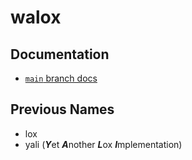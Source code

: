 # walox

## Documentation

- [`main` branch docs](https://declanvk.github.io/walox/walox/index.html)

## Previous Names

- lox
- yali (***Y***et ***A***nother ***L***ox ***I***mplementation)
